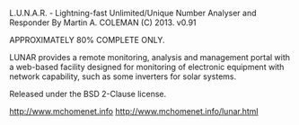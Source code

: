 L.U.N.A.R. - Lightning-fast Unlimited/Unique Number Analyser and Responder
By Martin A. COLEMAN (C) 2013.
v0.91

APPROXIMATELY 80% COMPLETE ONLY.

LUNAR provides a remote monitoring, analysis and management portal with a web-based facility designed for monitoring of electronic equipment with network capability, such as some inverters for solar systems.

Released under the BSD 2-Clause license.

http://www.mchomenet.info
http://www.mchomenet.info/lunar.html